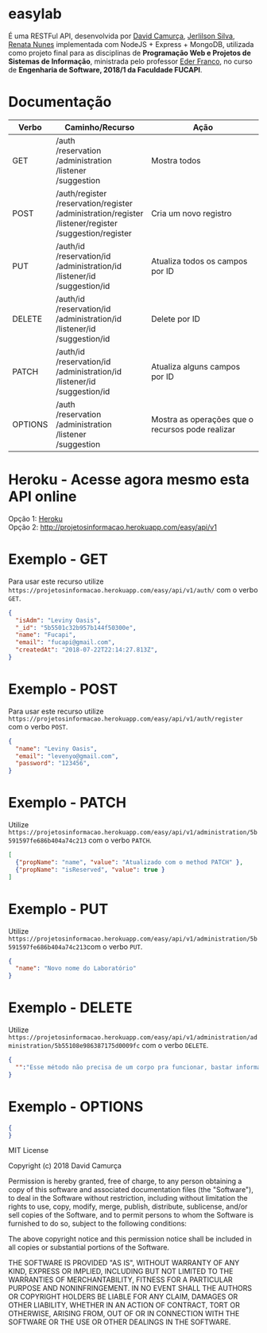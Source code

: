 # easylab

É uma RESTFul API, desenvolvida por [David Camurça](https://github.com/davidscamurca), [Jerlilson Silva](https://github.com/jerlilson), [Renata Nunes](https://github.com/Renata-SN) implementada com NodeJS + Express + MongoDB, utilizada como projeto final para as disciplinas de **Programação Web e Projetos de Sistemas de Informação**, ministrada pelo professor [Eder Franco](https://github.com/ederfranco23), no curso de **Engenharia de Software, 2018/1 da Faculdade FUCAPI**.


# Documentação
| Verbo   | Caminho/Recurso | Ação |
| ------- | --------------- |------- |
| GET     | /auth<br>/reservation<br>/administration<br>/listener<br>/suggestion<br> | Mostra todos |  
| POST    | /auth/register<br>/reservation/register<br>/administration/register<br>/listener/register<br>/suggestion/register<br> | Cria um novo registro  |
| PUT     | /auth/id<br>/reservation/id<br>/administration/id<br>/listener/id<br>/suggestion/id<br> | Atualiza todos os campos por ID |
| DELETE  | /auth/id<br>/reservation/id<br>/administration/id<br>/listener/id<br>/suggestion/id<br> | Delete por ID |
| PATCH   | /auth/id<br>/reservation/id<br>/administration/id<br>/listener/id<br>/suggestion/id<br> | Atualiza alguns campos por ID   |
| OPTIONS | /auth<br>/reservation<br>/administration<br>/listener<br>/suggestion<br> | Mostra as operações que o recursos pode realizar |

# Heroku - Acesse agora mesmo esta API online

Opção 1: [Heroku](http://projetosinformacao.herokuapp.com/easy/api/v1)<br>
Opção 2: http://projetosinformacao.herokuapp.com/easy/api/v1

# Exemplo - GET

Para usar este recurso utilize `https://projetosinformacao.herokuapp.com/easy/api/v1/auth/` com o verbo `GET`.

```json
{
  "isAdm": "Leviny Oasis",
  "_id": "5b5501c32b957b144f50300e",
  "name": "Fucapi",
  "email": "fucapi@gmail.com",
  "createdAt": "2018-07-22T22:14:27.813Z",
}
```

# Exemplo - POST

Para usar este recurso utilize `https://projetosinformacao.herokuapp.com/easy/api/v1/auth/register` com o verbo `POST`.

```json
{
  "name": "Leviny Oasis",
  "email": "levenyo@gmail.com",
  "password": "123456",
}
```

# Exemplo - PATCH

Utilize `https://projetosinformacao.herokuapp.com/easy/api/v1/administration/5b591597fe686b404a74c213` com o verbo `PATCH`.

```json
[
  {"propName": "name", "value": "Atualizado com o method PATCH" },
  {"propName": "isReserved", "value": true }
]
```

# Exemplo - PUT

Utilize `https://projetosinformacao.herokuapp.com/easy/api/v1/administration/5b591597fe686b404a74c213`com o verbo `PUT`.

```json
{
  "name": "Novo nome do Laboratório"
}
```

# Exemplo - DELETE

Utilize `https://projetosinformacao.herokuapp.com/easy/api/v1/administration/administration/5b55108e986387175d0009fc` com o verbo `DELETE`.

```json
{
  "":"Esse método não precisa de um corpo pra funcionar, bastar informar o ID pela URL(recurso) que o mesmo será deletado."
}
```


# Exemplo - OPTIONS
```json
{
}
```

MIT License

Copyright (c) 2018 David Camurça

Permission is hereby granted, free of charge, to any person obtaining a copy
of this software and associated documentation files (the "Software"), to deal
in the Software without restriction, including without limitation the rights
to use, copy, modify, merge, publish, distribute, sublicense, and/or sell
copies of the Software, and to permit persons to whom the Software is
furnished to do so, subject to the following conditions:

The above copyright notice and this permission notice shall be included in all
copies or substantial portions of the Software.

THE SOFTWARE IS PROVIDED "AS IS", WITHOUT WARRANTY OF ANY KIND, EXPRESS OR
IMPLIED, INCLUDING BUT NOT LIMITED TO THE WARRANTIES OF MERCHANTABILITY,
FITNESS FOR A PARTICULAR PURPOSE AND NONINFRINGEMENT. IN NO EVENT SHALL THE
AUTHORS OR COPYRIGHT HOLDERS BE LIABLE FOR ANY CLAIM, DAMAGES OR OTHER
LIABILITY, WHETHER IN AN ACTION OF CONTRACT, TORT OR OTHERWISE, ARISING FROM,
OUT OF OR IN CONNECTION WITH THE SOFTWARE OR THE USE OR OTHER DEALINGS IN THE
SOFTWARE.

